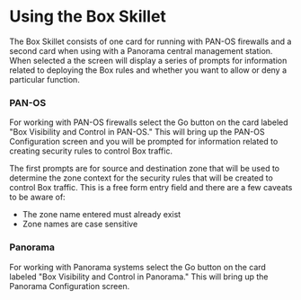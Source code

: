 # Using the Box Skillet

The Box Skillet consists of one card for running with PAN-OS firewalls and a second card when using with a 
Panorama central management station.  When selected a the screen will display a series of prompts for information
related to deploying the Box rules and whether you want to allow or deny a particular function.

### PAN-OS
For working with PAN-OS firewalls select the Go button on the card labeled "Box Visibility and Control in PAN-OS."
This will bring up the PAN-OS Configuration screen and you will be prompted for information related to creating 
security rules to control Box traffic.

The first prompts are for source and destination zone that will be used to determine the zone context for the 
security rules that will be created to control Box traffic.  This is a free form entry field and there are a few
caveats to be aware of:
- The zone name entered must already exist
- Zone names are case sensitive

### Panorama
For working with Panorama systems select the Go button on the card labeled "Box Visibility and Control in Panorama."
This will bring up the Panorama Configuration screen.